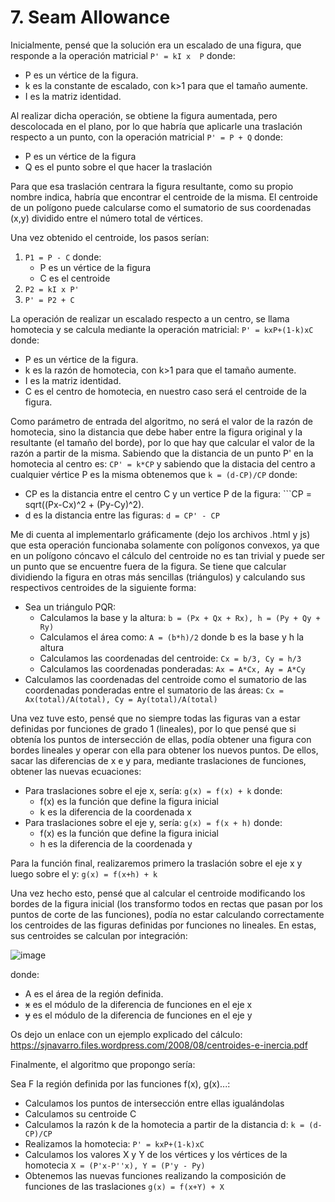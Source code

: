 # 7. Seam Allowance

Inicialmente, pensé que la solución era un escalado de una figura, que responde a la operación matricial ```P' = kI x  P``` donde:
- P es un vértice de la figura.
- k es la constante de escalado, con k>1 para que el tamaño aumente.
- I  es la matriz identidad.

Al realizar dicha operación, se obtiene la figura aumentada, pero descolocada en el plano, por lo que habría que aplicarle una traslación respecto a un punto, con la operación matricial ```P' = P + Q``` donde:
- P es un vértice de la figura
- Q es el punto sobre el que hacer la traslación

Para que esa traslación centrara la figura resultante, como su propio nombre indica, habría que encontrar el centroide de la misma. El centroide de un polígono puede calcularse como el sumatorio de sus coordenadas (x,y) dividido entre el número total de vértices.

Una vez obtenido el centroide, los pasos serían:
1. ```P1 = P - C``` donde:
    - P es un vértice de la figura
    - C es el centroide
2. ```P2 = kI x P'``` 
3. ```P' = P2 + C```

La operación de realizar un escalado respecto a un centro, se llama homotecia y se calcula mediante la operación matricial: ```P' = kxP+(1-k)xC``` donde:
- P es un vértice de la figura.
- k es la razón de homotecia, con k>1 para que el tamaño aumente.
- I  es la matriz identidad.
- C es el centro de homotecia, en nuestro caso será el centroide de la figura.

Como parámetro de entrada del algoritmo, no será el valor de la razón de homotecia, sino la distancia que debe haber entre la figura original y la resultante (el tamaño del borde), por lo que hay que calcular el valor de la razón a partir de la misma. Sabiendo que la distancia de un punto P' en la homotecia al centro es: ```CP' = k*CP``` y sabiendo que la distacia del centro a cualquier vértice P es la misma obtenemos que ```k = (d-CP)/CP``` donde:
- CP es la distancia entre el centro C y un vertice P de la figura: ```CP = sqrt((Px-Cx)^2 + (Py-Cy)^2).
- d es la distancia entre las figuras: ```d = CP' - CP```

Me di cuenta al implementarlo gráficamente (dejo los archivos .html y js) que esta operación funcionaba solamente con polígonos convexos, ya que en un polígono cóncavo el cálculo del centroide no es tan trivial y puede ser un punto que se encuentre fuera de la figura. Se tiene que calcular dividiendo la figura en otras más sencillas (triángulos) y calculando sus respectivos centroides de la siguiente forma:
- Sea un triángulo PQR:
  - Calculamos la base y la altura: ```b = (Px + Qx + Rx), h = (Py + Qy + Ry)```
  - Calculamos el área como: ```A = (b*h)/2``` donde b es la base y h la altura
  - Calculamos las coordenadas del centroide: ```Cx = b/3, Cy = h/3```
  - Calculamos las coordenadas ponderadas: ```Ax = A*Cx, Ay = A*Cy```
- Calculamos las coordenadas del centroide como el sumatorio de las coordenadas ponderadas entre el sumatorio de las áreas: ```Cx = Ax(total)/A(total), Cy = Ay(total)/A(total)```

Una vez tuve esto, pensé que no siempre todas las figuras van a estar definidas por funciones de grado 1 (lineales), por lo que pensé que si obtenía los puntos de intersección de ellas, podía obtener una figura con bordes lineales y operar con ella para obtener los nuevos puntos. De ellos, sacar las diferencias de x e y para, mediante traslaciones de funciones, obtener las nuevas ecuaciones:
- Para traslaciones sobre el eje x, sería: ```g(x) = f(x) + k``` donde:
  - f(x) es la función que define la figura inicial
  - k es la diferencia de la coordenada x
- Para traslaciones sobre el eje y, sería: ```g(x) = f(x + h)``` donde:
  - f(x) es la función que define la figura inicial
  - h es la diferencia de la coordenada y

Para la función final, realizaremos primero la traslación sobre el eje x y luego sobre el y: ```g(x) = f(x+h) + k```

Una vez hecho esto, pensé que al calcular el centroide modificando los bordes de la figura inicial (los transformo todos en rectas que pasan por los puntos de corte de las funciones), podía no estar calculando correctamente los centroides de las figuras definidas por funciones no lineales. En estas, sus centroides se calculan por integración:

![image](https://user-images.githubusercontent.com/62429039/136408760-3c8e8b25-626e-4843-a9c4-293627fd2243.png)

donde:
- A es el área de la región definida.
- ~~x~~ es el módulo de la diferencia de funciones en el eje x
- ~~y~~ es el módulo de la diferencia de funciones en el eje y

Os dejo un enlace con un ejemplo explicado del cálculo: https://sjnavarro.files.wordpress.com/2008/08/centroides-e-inercia.pdf

Finalmente, el algoritmo que propongo sería:

Sea F la región definida por las funciones f(x), g(x)...:
- Calculamos los puntos de intersección entre ellas igualándolas
- Calculamos su centroide C
- Calculamos la razón k de la homotecia a partir de la distancia d: ```k = (d-CP)/CP```
- Realizamos la homotecia: ```P' = kxP+(1-k)xC```
- Calculamos los valores X y Y de los vértices y los vértices de la homotecia ```X = (P'x-P''x), Y = (P'y - Py)```
- Obtenemos las nuevas funciones realizando la composición de funciones de las traslaciones  ```g(x) = f(x+Y) + X```

